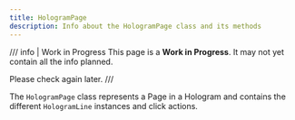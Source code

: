 ```yaml
---
title: HologramPage
description: Info about the HologramPage class and its methods
---
```


/// info | Work in Progress
This page is a **Work in Progress**. It may not yet contain all the info planned.

Please check again later.
///

The `HologramPage` class represents a Page in a Hologram and contains the different `HologramLine` instances and click actions.